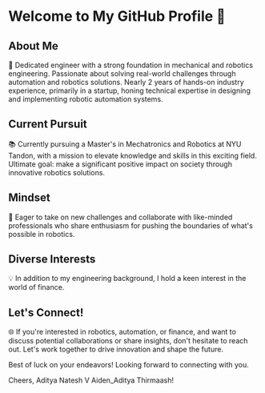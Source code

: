 # Welcome to My GitHub Profile 🤖

## About Me
🔧 Dedicated engineer with a strong foundation in mechanical and robotics engineering. Passionate about solving real-world challenges through automation and robotics solutions. Nearly 2 years of hands-on industry experience, primarily in a startup, honing technical expertise in designing and implementing robotic automation systems.

## Current Pursuit
📚 Currently pursuing a Master's in Mechatronics and Robotics at NYU Tandon, with a mission to elevate knowledge and skills in this exciting field. Ultimate goal: make a significant positive impact on society through innovative robotics solutions.

## Mindset
🚀 Eager to take on new challenges and collaborate with like-minded professionals who share enthusiasm for pushing the boundaries of what's possible in robotics. 

## Diverse Interests
💡 In addition to my engineering background, I hold a keen interest in the world of finance.

## Let's Connect!
🌐 If you're interested in robotics, automation, or finance, and want to discuss potential collaborations or share insights, don't hesitate to reach out. Let's work together to drive innovation and shape the future.

Best of luck on your endeavors! Looking forward to connecting with you.

Cheers,
Aditya Natesh V
Aiden_Aditya
Thirmaash!


<!---
Aiden-Aditya/Aiden-Aditya is a ✨ special ✨ repository because its `README.md` (this file) appears on your GitHub profile.
You can click the Preview link to take a look at your changes.
--->
